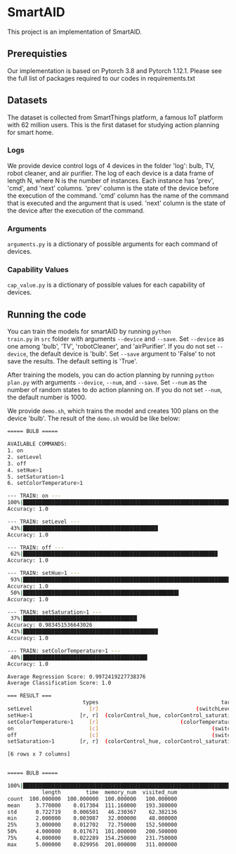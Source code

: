 # SmartAID
This project is an implementation of SmartAID.

## Prerequisties
Our implementation is based on Pytorch 3.8 and Pytorch 1.12.1.
Please see the full list of packages required to our codes in requirements.txt

## Datasets
The dataset is collected from SmartThings platform, a famous IoT platform with 62 million users.
This is the first dataset for studying action planning for smart home.
### Logs
We provide device control logs of 4 devices in the folder 'log': bulb, TV, robot cleaner, and air purifier.
The log of each device is a data frame of length N, where N is the number of instances. Each instance has 'prev', 'cmd', and 'next' columns. 'prev' column is the state of the device before the execution of the command.
'cmd' column has the name of the command that is executed and the argument that is used.
'next' column is the state of the device after the execution of the command.
### Arguments
<code/>arguments.py</code> is a dictionary of possible arguments for each command of devices.
### Capability Values
<code/>cap_value.py</code> is a dictionary of possible values for each capability of devices.

## Running the code
You can train the models for smartAID by running <code/>python train.py</code> in <code/>src</code> folder with arguments <code/>--device</code> and <code/>--save</code>. Set <code/>--device</code> as one among 'bulb', 'TV', 'robotCleaner', and 'airPurifier'. If you do not set <code/>--device</code>, the default device is 'bulb'. Set <code/>--save</code> argument to 'False' to not save the results. The default setting is 'True'.

After training the models, you can do action planning by running <code/>python plan.py</code> with arguments <code/>--device</code>, <code/>--num</code>, and <code/>--save</code>.
Set <code/>--num</code> as the number of random states to do action planning on. If you do not set <code/>--num</code>, the default number is 1000.

We provide <code/>demo.sh</code>, which trains the model and creates 100 plans on the device 'bulb'. The result of the <code/>demo.sh</code> would be like below:

```Bash
===== BULB =====

AVAILABLE COMMANDS:
1. on
2. setLevel
3. off
4. setHue>1
5. setSaturation>1
6. setColorTemperature>1

--- TRAIN: on ---
100%|███████████████████████████████████████████████████████████████████████████████████████████████████| 40/40 [00:01<00:00, 25.96it/s]
Accuracy: 1.0

--- TRAIN: setLevel ---
 43%|██████████████████████████████████████████▉                                                        | 13/30 [00:10<00:14,  1.20it/s]
Accuracy: 1.0

--- TRAIN: off ---
 62%|█████████████████████████████████████████████████████████████▉                                     | 25/40 [00:07<00:04,  3.50it/s]
Accuracy: 1.0

--- TRAIN: setHue>1 ---
 93%|████████████████████████████████████████████████████████████████████████████████████████████▍      | 28/30 [00:10<00:00,  2.59it/s]
Accuracy: 1.0
 50%|█████████████████████████████████████████████████▌                                                 | 15/30 [00:05<00:05,  2.53it/s]
Accuracy: 1.0

--- TRAIN: setSaturation>1 ---
 37%|████████████████████████████████████▎                                                              | 11/30 [00:04<00:07,  2.43it/s]
Accuracy: 0.983451536643026
 43%|██████████████████████████████████████████▉                                                        | 13/30 [00:05<00:06,  2.45it/s]
Accuracy: 1.0

--- TRAIN: setColorTemperature>1 ---
 40%|███████████████████████████████████████▌                                                           | 12/30 [00:08<00:12,  1.42it/s]
Accuracy: 1.0

Average Regression Score: 0.9972419227738376
Average Classification Score: 1.0

=== RESULT ===
                        types                                       target  ...    test_len                                     model
setLevel                  [r]                               (switchLevel,)  ...       [870]                      [LinearRegression()]
setHue>1               [r, r]  (colorControl_hue, colorControl_saturation)  ...  [417, 417]  [LinearRegression(), LinearRegression()]
setColorTemperature>1     [r]                          (colorTemperature,)  ...       [730]                      [LinearRegression()]
on                        [c]                                    (switch,)  ...        [51]                    [LogisticRegression()]
off                       [c]                                    (switch,)  ...       [355]                    [LogisticRegression()]
setSaturation>1        [r, r]  (colorControl_hue, colorControl_saturation)  ...  [423, 423]  [LinearRegression(), LinearRegression()]

[6 rows x 7 columns]


===== BULB =====

100%|█████████████████████████████████████████████████████████████████████████████████████████████████| 100/100 [00:01<00:00, 53.36it/s]
           length        time  memory_num  visited_num
count  100.000000  100.000000  100.000000   100.000000
mean     3.770000    0.017304  111.160000   193.380000
std      0.722719    0.006501   46.230367    62.382136
min      2.000000    0.003087   32.000000    48.000000
25%      3.000000    0.012702   72.750000   152.500000
50%      4.000000    0.017671  101.000000   200.500000
75%      4.000000    0.022289  154.250000   231.750000
max      5.000000    0.029956  201.000000   311.000000
```
